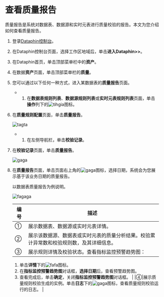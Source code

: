 # 查看质量报告

质量报告是系统对数据表、数据源和实时元表进行质量校验的报告。本文为您介绍如何查看质量报告。

1.  登录[Dataphin控制台](https://dataphin.console.aliyun.com/workingArea)。

2.  在Dataphin控制台页面，选择工作区地域后，单击**进入Dataphin\>\>**。

3.  在Dataphin首页，单击顶部菜单栏中的**资产**。

4.  在数据**资产**页面，单击顶部菜单栏的**质量**。

5.  您可以通过以下任何一种方式，进入某数据表的**质量报告**页面。

    -   1.  在**数据表规则列表**、**数据源规则列表**或**实时元表规则列表**页面，单击**操作**列下的![tihgia](https://static-aliyun-doc.oss-accelerate.aliyuncs.com/assets/img/zh-CN/7129997951/p97314.png)图标。
2.  在**质量规则配置**页面，单击**质量报告**。

    ![tagta](https://static-aliyun-doc.oss-accelerate.aliyuncs.com/assets/img/zh-CN/4560329061/p175710.png)

    -   1.  在左侧导航栏，单击**校验记录**。
2.  在**校验记录**页面，单击**质量报告**。

    ![gaga](https://static-aliyun-doc.oss-accelerate.aliyuncs.com/assets/img/zh-CN/4560329061/p175711.png)

6.  在**质量报告**页面，单击页面右上角的![gaga](https://static-aliyun-doc.oss-accelerate.aliyuncs.com/assets/img/zh-CN/7129997951/p84510.png)图标，选择日期，系统会为您展示基于该业务日期的质量报告。

    以数据表质量报告为例说明。

    ![fagaga](https://static-aliyun-doc.oss-accelerate.aliyuncs.com/assets/img/zh-CN/4560329061/p175717.png)

    |编号|描述|
    |--|--|
    |①|展示数据表、数据源或实时元表详情。|
    |②|展示该数据源、数据表或实时元表的质量分析结果。校验累计异常数和校验规则数，及其详细信息。|
    |③|展示规则详情及校验状态。查看指标监控预警趋势图：

    1.  单击**详情**下的![fafa](https://static-aliyun-doc.oss-accelerate.aliyuncs.com/assets/img/zh-CN/7129997951/p84620.png)图标。
    2.  在**指标监控预警趋势图**对话框，**选择日期**后，查看预警趋势图。
    3.  查看完成后，单击**确定**，关闭**指标监控预警趋势图**对话框。 |
    |④|展示质量规则校验生成的实例。单击**日志**下的![gaga](https://static-aliyun-doc.oss-accelerate.aliyuncs.com/assets/img/zh-CN/7129997951/p84596.png)图标，查看质量规则校验运行的日志。 |


